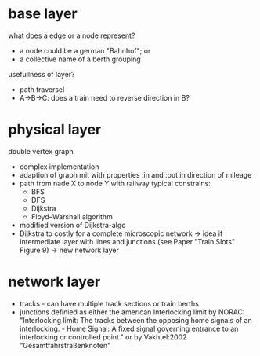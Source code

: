 # base layer

what does a edge or a node represent?
  * a node could be a german "Bahnhof"; or 
  * a collective name of a berth grouping

usefullness of layer?
  * path traversel
  * A->B->C: does a train need to reverse direction in B?

# physical layer

double vertex graph
  * complex implementation
  * adaption of graph mit with properties :in and :out in direction of mileage
  * path from nade X to node Y with railway typical constrains:
    * BFS
    * DFS
    * Dijkstra
    * Floyd–Warshall algorithm
  * modified version of Dijkstra-algo
  * Dijkstra to costly for a complete microscopic network
    -> idea if intermediate layer with lines and junctions (see Paper "Train Slots" Figure 9)
    -> new network layer

# network layer

  * tracks - can have multiple track sections or train berths
  * junctions definied as either the american Interlocking limit by NORAC:
    "Interlocking limit: The tracks between the opposing home signals of an interlocking. - Home Signal: A fixed signal governing entrance to an interlocking or controlled point."
    or by Vakhtel:2002 "Gesamtfahrstraßenknoten"